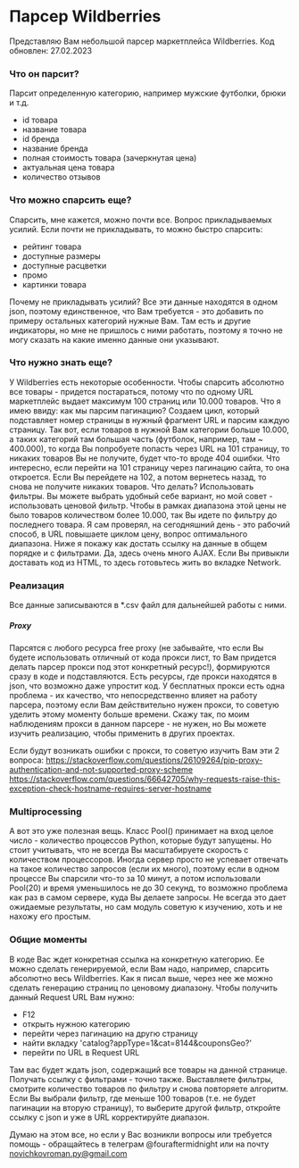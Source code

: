 # Парсер Wildberries

Представляю Вам небольшой парсер маркетплейса Wildberries.
Код обновлен: 27.02.2023

### Что он парсит?

Парсит определенную категорию, например мужские футболки, брюки и т.д.

- id товара
- название товара
- id бренда
- название бренда
- полная стоимость товара (зачеркнутая цена)
- актуальная цена товара
- количество отзывов

### Что можно спарсить еще?

Спарсить, мне кажется, можно почти все. Вопрос прикладываемых усилий. Если почти не прикладывать, то можно быстро спарсить:

- рейтинг товара
- доступные размеры
- доступные расцветки
- промо
- картинки товара

Почему не прикладывать усилий? Все эти данные находятся в одном json, поэтому единственное, что Вам требуется - это добавить по примеру остальных категорий нужные Вам. Там есть и другие индикаторы, но мне не пришлось с ними работать, поэтому я точно не могу сказать на какие именно данные они указывают.

### Что нужно знать еще?

У Wildberries есть некоторые особенности. Чтобы спарсить абсолютно все товары - придется постараться, потому что по одному URL маркетплейс выдает максимум 100 страниц или 10.000 товаров. Что я имею ввиду: как мы парсим пагинацию? Создаем цикл, который подставляет номер страницы в нужный фрагмент URL и парсим каждую страницу. Так вот, если товаров в нужной Вам категории больше 10.000, а таких категорий там большая часть (футболок, например, там ~ 400.000), то когда Вы попробуете попасть через URL на 101 страницу, то никаких товаров Вы не получите, будет что-то вроде 404 ошибки. Что интересно, если перейти на 101 страницу через пагинацию сайта, то она откроется. Если Вы перейдете на 102, а потом вернетесь назад, то снова не получите никаких товаров.
Что делать? Использовать фильтры. Вы можете выбрать удобный себе вариант, но мой совет - использовать ценовой фильтр. Чтобы в рамках диапазона этой цены не было товаров количеством более 10.000, так Вы идете по фильтру до последнего товара. Я сам проверял, на сегодняшний день - это рабочий способ, в URL повышаете циклом цену, вопрос оптимального диапазона.
Ниже я покажу как достать ссылку на данные в общем порядке и с фильтрами.
Да, здесь очень много AJAX. Если Вы привыкли доставать код из HTML, то здесь готовьтесь жить во вкладке Network.

### Реализация

Все данные записываются в *.csv файл для дальнейшей работы с ними.

##### Proxy

Парсятся с любого ресурса free proxy (не забывайте, что если Вы будете использовать отличный от кода прокси лист, то Вам придется делать парсер прокси под этот конкретный ресурс!), формируются сразу в коде и подставляются. Есть ресурсы, где прокси находятся в json, что возможно даже упростит код. У бесплатных прокси есть одна проблема - их качество, что непосредственно влияет на работу парсера, поэтому если Вам действительно нужен прокси, то советую уделить этому моменту больше времени. Скажу так, по моим наблюдениям прокси в данном парсере - не нужен, но Вы можете изучить реализацию, чтобы применить в других проектах.

Если будут возникать ошибки с прокси, то советую изучить Вам эти 2 вопроса:
https://stackoverflow.com/questions/26109264/pip-proxy-authentication-and-not-supported-proxy-scheme
https://stackoverflow.com/questions/66642705/why-requests-raise-this-exception-check-hostname-requires-server-hostname

### Multiprocessing

А вот это уже полезная вещь. Класс Pool() принимает на вход целое число - количество процессов Python, которые будут запущены. Но стоит учитывать, что не всегда Вы масштабируете скорость с количеством процессоров. Иногда сервер просто не успевает отвечать на такое количество запросов (если их много), поэтому если в одном процессе Вы спарсили что-то за 10 минут, а потом использовали Pool(20) и время уменьшилось не до 30 секунд, то возможно проблема как раз в самом сервере, куда Вы делаете запросы.
Не всегда это дает ожидаемые результаты, но сам модуль советую к изучению, хоть и не нахожу его простым.

### Общие моменты

В коде Вас ждет конкретная ссылка на конкретную категорию. Ее можно сделать генерируемой, если Вам надо, например, спарсить абсолютно весь Wildberries. Как я писал выше, через нее же можно сделать генерацию страниц по ценовому диапазону.
Чтобы получить данный Request URL Вам нужно:

- F12
- открыть нужною категорию
- перейти через пагинацию на другю страницу
- найти вкладку 'catalog?appType=1&cat=8144&couponsGeo?'
- перейти по URL в Request URL

Там вас будет ждать json, содержащий все товары на данной странице. Получать ссылку с фильтрами - точно также. Выставляете фильтры, смотрите количество товаров по фильтру и снова повторяете алгоритм. Если Вы выбрали фильтр, где меньше 100 товаров (т.е. не будет пагинации на вторую страницу), то выберите другой фильтр, откройте ссылку с json и уже в URL корректируйте диапазон.

Думаю на этом все, но если у Вас возникли вопросы или требуется помощь - обращайтесь в телеграм @fouraftermidnight или на почту novichkovroman.py@gmail.com


